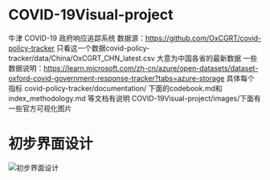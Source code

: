 # COVID-19Visual-project
牛津 COVID-19 政府响应追踪系统
数据源：https://github.com/OxCGRT/covid-policy-tracker
只看这一个数据covid-policy-tracker/data/China/OxCGRT_CHN_latest.csv
大意为中国各省的最新数据
一些数据说明：https://learn.microsoft.com/zh-cn/azure/open-datasets/dataset-oxford-covid-government-response-tracker?tabs=azure-storage
具体每个指标 covid-policy-tracker/documentation/ 下面的codebook.md和 index_methodology.md 等文档有说明
COVID-19Visual-project/images/下面有一些官方可视化图片
# 初步界面设计
![初步界面设计](https://timgsa.baidu.com/timg?image&quality=80&size=b9999_10000&sec=1571068885177&di=d85c9c7f61519d318ef353d8c3f98de9&imgtype=0&src=http%3A%2F%2Fp1.ssl.qhmsg.com%2Ft017cd895d6123f24ab.jpg "初步界面设计")
